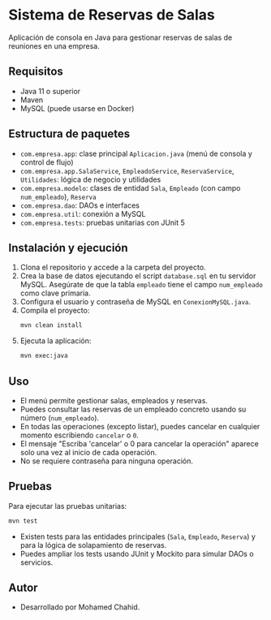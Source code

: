 # Sistema de Reservas de Salas

Aplicación de consola en Java para gestionar reservas de salas de reuniones en una empresa.

## Requisitos
- Java 11 o superior
- Maven
- MySQL (puede usarse en Docker)

## Estructura de paquetes
- `com.empresa.app`: clase principal `Aplicacion.java` (menú de consola y control de flujo)
- `com.empresa.app.SalaService`, `EmpleadoService`, `ReservaService`, `Utilidades`: lógica de negocio y utilidades
- `com.empresa.modelo`: clases de entidad `Sala`, `Empleado` (con campo `num_empleado`), `Reserva`
- `com.empresa.dao`: DAOs e interfaces
- `com.empresa.util`: conexión a MySQL
- `com.empresa.tests`: pruebas unitarias con JUnit 5

## Instalación y ejecución
1. Clona el repositorio y accede a la carpeta del proyecto.
2. Crea la base de datos ejecutando el script `database.sql` en tu servidor MySQL. Asegúrate de que la tabla `empleado` tiene el campo `num_empleado` como clave primaria.
3. Configura el usuario y contraseña de MySQL en `ConexionMySQL.java`.
4. Compila el proyecto:
   ```sh
   mvn clean install
   ```
5. Ejecuta la aplicación:
   ```sh
   mvn exec:java
   ```

## Uso
- El menú permite gestionar salas, empleados y reservas.
- Puedes consultar las reservas de un empleado concreto usando su número (`num_empleado`).
- En todas las operaciones (excepto listar), puedes cancelar en cualquier momento escribiendo `cancelar` o `0`.
- El mensaje "Escriba 'cancelar' o 0 para cancelar la operación" aparece solo una vez al inicio de cada operación.
- No se requiere contraseña para ninguna operación.

## Pruebas
Para ejecutar las pruebas unitarias:
```sh
mvn test
```

- Existen tests para las entidades principales (`Sala`, `Empleado`, `Reserva`) y para la lógica de solapamiento de reservas.
- Puedes ampliar los tests usando JUnit y Mockito para simular DAOs o servicios.

## Autor
- Desarrollado por Mohamed Chahid.
